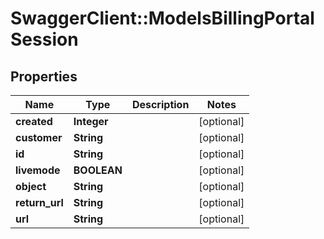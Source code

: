 # SwaggerClient::ModelsBillingPortalSession

## Properties
Name | Type | Description | Notes
------------ | ------------- | ------------- | -------------
**created** | **Integer** |  | [optional] 
**customer** | **String** |  | [optional] 
**id** | **String** |  | [optional] 
**livemode** | **BOOLEAN** |  | [optional] 
**object** | **String** |  | [optional] 
**return_url** | **String** |  | [optional] 
**url** | **String** |  | [optional] 


